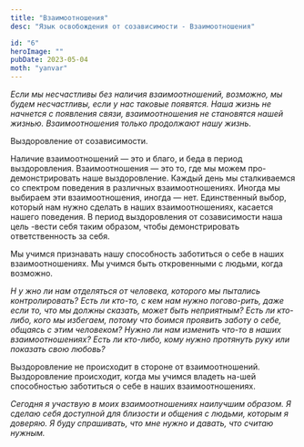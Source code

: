 ```yaml
---
title: "Взаимоотношения"
desc: "Язык освобождения от созависимости - Взаимоотношения"

id: "6"
heroImage: ""
pubDate: 2023-05-04
moth: "yanvar"
---
```


_Если_ _мы_ _несчастливы_ _без_ _наличия_ _взаимоотношений,_ _возможно,_ _мы_
_будем_ _несчастливы,_ _если_ _у_ _нас_ _таковые_ _появятся._ _Наша_ _жизнь_
_не_ _начнется_ _с_ _появления_ _связи,_ _взаимоотношения_ _не_ _становятся_
_нашей_ _жизнью._ _Взаимоотношения_ _только_ _продолжают_ _нашу_ _жизнь._

Выздоровление от созависимости.

Наличие взаимоотношений — это и благо, и беда в период выздоровления.
Взаимоотношения — это то, где мы можем про-демонстрировать наше выздоровление.
Каждый день мы сталкиваемся со спектром поведения в различных
взаимоотношениях. Иногда мы выбираем эти взаимоотношения, иногда — нет.
Единственный выбор, который нам нужно сделать в наших взаимоотношениях,
касается нашего поведения. В период выздоровления от созависимости наша цель
-вести себя таким образом, чтобы демонстрировать ответственность за себя.

Мы учимся признавать нашу способность заботиться о себе в наших
взаимоотношениях. Мы учимся быть откровенными с людьми, когда возможно.

_Н_ _у_ _жно ли нам отделяться от человека, которого мы пытались
контролировать? Есть ли кто-то, с кем нам нужно погово-рить, даже если то, что
мы должны сказать, может быть неприятным? Есть ли кто-либо, кого мы избегаем,
потому что_ _боимся проявить заботу о себе, общаясь с этим человеком? Нужно ли
нам изменить что-то в наших взаимоотношениях?_ _Есть ли кто-либо, кому нужно
протянуть руку или показать свою любовь?_

Выздоровление не происходит в стороне от взаимоотношений. Выздоровление
происходит, когда мы учимся владеть на-шей способностью заботиться о себе в
наших взаимоотношениях.

_Сегодня_ _я_ _участвую_ _в_ _моих_ _взаимоотношениях_ _наилучшим_ _образом._
_Я_ _сделаю_ _себя_ _доступной_ _для_ _близости_ _и_ _общения_ _с_ _людьми,_
_которым_ _я_ _доверяю._ _Я_ _буду_ _спрашивать,_ _что_ _мне_ _нужно_ _и_
_давать,_ _что_ _считаю_ _нужным._
